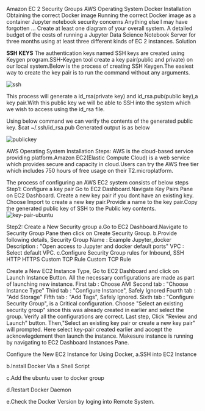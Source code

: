 
Amazon EC 2
Security Groups
AWS Operating System
Docker Installation
Obtaining the correct Docker image
Running the correct Docker image as a container
Jupyter notebook security concerns
Anything else I may have forgotten ...
Create at least one diagram of your overall system.
A detailed budget of the costs of running a Jupyter Data Science Notebook Server for three months using at least three different kinds of EC 2 instances.
Solution

**SSH KEYS**
The authentication keys named SSH keys are created using Keygen program.SSH-Keygen tool create a key pair(public and private) on our local system.Below is the process of creating SSH Keygen.The easiest way to create the key pair is to run the command without any arguments.

![ssh](https://user-images.githubusercontent.com/35319815/34912651-cf0e4b72-f8b4-11e7-87f7-b07a8cd67101.JPG)

This process will generate a id_rsa(private key) and id_rsa.pub(public key),a key pair.With this public key we will be able to SSH into the system which we wish to access using the id_rsa file.

Using below command we can verify the contents of the generated public key.
$cat ~/.ssh/id_rsa.pub
Generated output is as below

![publickey](https://user-images.githubusercontent.com/35319815/34912729-8d1a2342-f8b6-11e7-9af0-5055d72705bd.JPG)

AWS Operating System Installation Steps:
AWS is the cloud-based service providing platform.Amazon EC2(Elastic Compute Cloud) is a web service which provides secure and capacity in cloud.Users can try the AWS free tier which includes 750 hours of free usage on their T2.microplatform.

The process of configuring an AWS EC2 system consists of below steps
Step1: Configure a key pair
Go to EC2 Dashboard.Navigate Key Pairs Pane on EC2 Dashboard.
Create a new key pair if you dont have an existing key.
Choose Import to create a new key pair.Provide a name to the key pair.Copy the generated public key of SSH to the Public key contents.
![key-pair-ubuntu](https://user-images.githubusercontent.com/35319815/34913251-0b603fd4-f8c6-11e7-9019-69cdff6ea9ef.JPG)

Step2: Create a New Security group
a.Go to EC2 Dashboard.Navigate to Security Group Pane then click on Create Security Group.
b.Provide following details,
  Security Group Name : Example Jupyter_docker
  Description : "Open access to Jupyter and docker default ports"
  VPC : Select default VPC. 
c.Configure Security Group rules for Inbound,
 SSH
 HTTP
 HTTPS
 Custom TCP Rule
 Custom TCP Rule

Create a New EC2 Instance Type,
Go to EC2 Dashboard and click on Launch Instance Button.
All the necessary configurations are made as part of launching new instance.
First tab : Choose AMI
Second tab : "Choose Instance Type"
Third tab : "Configure Instance", Safely Ignored
Fourth tab : "Add Storage"
Fifth tab : "Add Tags", Safely Ignored.
Sixth tab : "Configure Security Group", is a Critical configuration. Choose "Select an existing security group" since this was already created in earlier and select the group. Verify all the configurations are correct.
Last step, Click "Review and Launch" button. 
Then,"Select an existing key pair or create a new key pair" will prompted. Here select key-pair created earlier and accept the acknowlegdement then launch the instance.
Makesure instance is running by navigating to EC2 Dashboard Instances Pane.

Configure the New EC2 Instance for Using Docker,
a.SSH into EC2 Instance

b.Install Docker Via a Shell Script

c.Add the ubuntu user to docker group

d.Restart Docker Daemon

e.Check the Docker Version by loging into Remote System.






